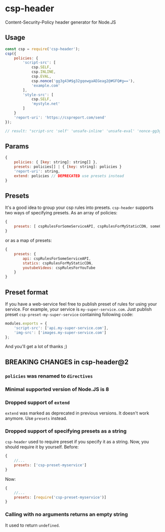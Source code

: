 # csp-header
Content-Security-Policy header generator for Node.JS

## Usage
```js
const csp = require('csp-header');
csp({
    policies: {
        'script-src': [
            csp.SELF,
            csp.INLINE,
            csp.EVAL,
            csp.nonce('gg3g43#$g32gqewgaAEGeag2@#GFQ#g=='),
            'example.com'
        ],
        'style-src': [
            csp.SELF,
            'mystyle.net'
        ]
    }
    'report-uri': 'https://cspreport.com/send'
});

// result: "script-src 'self' 'unsafe-inline' 'unsafe-eval' 'nonce-gg3g43#$g32gqewgaAEGeag2@#GFQ#g==' example.com; style-src 'self' mystyle.net; report-uri https://cspreport.com/send;"
```

## Params
```js
{
    policies: { [key: string]: string[] },
    presets: policies[] | { [key: string]: policies }
    'report-uri': string,
    extend: policies // DEPRECATED use presets instead
}
```

## Presets
It's a good idea to group your csp rules into presets. `csp-header` supports two ways of specifying presets. As an array of policies:
```js
{
    presets: [ cspRulesForSomeServiceAPI, cspRulesForMyStaticCDN, someOtherCSPRules ]
}
```

or as a map of presets:
```js
{
    presets: {
        api: cspRulesForSomeServiceAPI,
        statics: cspRulesForMyStaticCDN,
        youtubeVideos: cspRulesForYouTube
    }
}
```

## Preset format
If you have a web-service feel free to publish preset of rules for using your service. For example, your service is ``my-super-service.com``. Just publish preset ``csp-preset-my-super-service`` containing following code:
```js
modules.exports = {
    'script-src': ['api.my-super-service.com'],
    'img-src': ['images.my-super-service.com']
};
```

And you'll get a lot of thanks ;)

## BREAKING CHANGES in csp-header@2

### `policies` was renamed to `directives`

### Minimal supported version of Node.JS is 8

### Dropped support of `extend`
`extend` was marked as deprecated in previous versions. It doesn't work anymore. Use `presets` instead.

### Dropped support of specifying presets as a string
`csp-header` used to require preset if you specify it as a string. Now, you should require it by yourself.
Before:
```js
{
    //...
    presets: ['csp-preset-myservice']
}
```
Now:
```js
{
    //...
    presets: [require('csp-preset-myservice')]
}
```

### Calling with no arguments returns an empty string
It used to return `undefined`.
